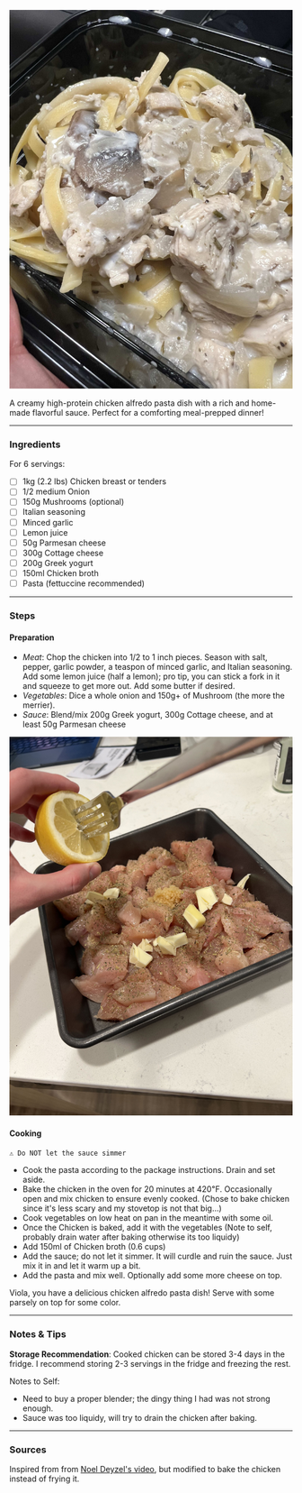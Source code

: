 <!--title:🐓 Chicken Alfredo-->

![](static/chicken_alfredo_done_1.jpg)

A creamy high-protein chicken alfredo pasta dish with a rich and home-made flavorful sauce. Perfect for a comforting meal-prepped dinner!

---

### Ingredients

For 6 servings:

- [ ] 1kg (2.2 lbs) Chicken breast or tenders
- [ ] 1/2 medium Onion
- [ ] 150g Mushrooms (optional)
- [ ] Italian seasoning
- [ ] Minced garlic
- [ ] Lemon juice
- [ ] 50g Parmesan cheese
- [ ] 300g Cottage cheese
- [ ] 200g Greek yogurt
- [ ] 150ml Chicken broth
- [ ] Pasta (fettuccine recommended)

---

### Steps

#### Preparation

- *Meat*: Chop the chicken into 1/2 to 1 inch pieces. Season with salt, pepper, garlic powder, a teaspon of minced garlic, and Italian seasoning.
Add some lemon juice (half a lemon); pro tip, you can stick a fork in it and squeeze to get more out. Add some butter if desired.
- *Vegetables*: Dice a whole onion and 150g+ of Mushroom (the more the merrier).
- *Sauce*: Blend/mix 200g Greek yogurt, 300g Cottage cheese, and at least 50g Parmesan cheese

![](static/chicken_alfredo_chicken_prep.jpg)

#### Cooking

```
⚠️ Do NOT let the sauce simmer
```

- Cook the pasta according to the package instructions. Drain and set aside.
- Bake the chicken in the oven for 20 minutes at 420℉. Occasionally open and mix chicken to ensure evenly cooked. (Chose to bake chicken since it's less scary and my stovetop is not that big...)
- Cook vegetables on low heat on pan in the meantime with some oil.
- Once the Chicken is baked, add it with the vegetables (Note to self, probably drain water after baking otherwise its too liquidy)
- Add 150ml of Chicken broth (0.6 cups)
- Add the sauce; do not let it simmer. It will curdle and ruin the sauce. Just mix it in and let it warm up a bit.
- Add the pasta and mix well. Optionally add some more cheese on top.

Viola, you have a delicious chicken alfredo pasta dish! Serve with some parsely on top for some color.

---

### Notes & Tips

**Storage Recommendation**: Cooked chicken can be stored 3-4 days in the fridge. I recommend storing 2-3 servings in the fridge and freezing the rest.

Notes to Self:

- Need to buy a proper blender; the dingy thing I had was not strong enough.
- Sauce was too liquidy, will try to drain the chicken after baking.

---

### Sources

Inspired from from [Noel Deyzel's video](https://www.youtube.com/watch?v=RHrBR6ccdMA), but modified to bake the chicken instead of frying it.

